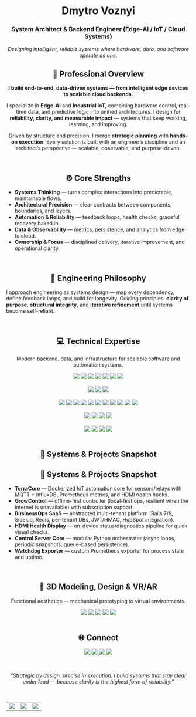 <div align="center">
  <h1>Dmytro Voznyi</h1>
  <h3>System Architect & Backend Engineer (Edge-AI / IoT / Cloud Systems)</h3>
  <p><em>Designing intelligent, reliable systems where hardware, data, and software operate as one.</em></p>
</div>

<div align="center">
  <h2>🚀 Professional Overview</h2>
  <p><strong>I build end-to-end, data-driven systems — from intelligent edge devices to scalable cloud backends.</strong></p>
  <p>I specialize in <b>Edge-AI</b> and <b>Industrial IoT</b>, combining hardware control, real-time data, and predictive logic into unified architectures.
     I design for <b>reliability, clarity, and measurable impact</b> — systems that keep working, learning, and improving.</p>
  <p>Driven by structure and precision, I merge <b>strategic planning</b> with <b>hands-on execution</b>.
     Every solution is built with an engineer’s discipline and an architect’s perspective — scalable, observable, and purpose-driven.</p>
</div>

<br/>

<div align="center"><h2>⚙️ Core Strengths</h2></div>

<ul align="left">
  <li><strong>Systems Thinking</strong> — turns complex interactions into predictable, maintainable flows.</li>
  <li><strong>Architectural Precision</strong> — clear contracts between components, boundaries, and layers.</li>
  <li><strong>Automation & Reliability</strong> — feedback loops, health checks, graceful recovery baked in.</li>
  <li><strong>Data & Observability</strong> — metrics, persistence, and analytics from edge to cloud.</li>
  <li><strong>Ownership & Focus</strong> — disciplined delivery, iterative improvement, and operational clarity.</li>
</ul>

<br/>

<div align="center"><h2>🧠 Engineering Philosophy</h2></div>

<p align="left">
I approach engineering as systems design — map every dependency, define feedback loops, and build for longevity.
Guiding principles: <b>clarity of purpose</b>, <b>structural integrity</b>, and <b>iterative refinement</b> until systems become self-reliant.
</p>

<br/>

<div align="center"><h2>💻 Technical Expertise</h2></div>

<p align="center">Modern backend, data, and infrastructure for scalable software and automation systems.</p>

<!-- Languages -->
<div align="center">
  <img src="https://img.shields.io/badge/Ruby-CC342D?style=for-the-badge&logo=ruby&logoColor=white" />
  <img src="https://img.shields.io/badge/Python-3776AB?style=for-the-badge&logo=python&logoColor=white" />
  <img src="https://img.shields.io/badge/C%23-239120?style=for-the-badge&logo=c-sharp&logoColor=white" />
  <img src="https://img.shields.io/badge/C-00599C?style=for-the-badge&logo=c&logoColor=white" />
  <img src="https://img.shields.io/badge/SQL-4169E1?style=for-the-badge&logo=postgresql&logoColor=white" />
  <img src="https://img.shields.io/badge/HTML5-E34F26?style=for-the-badge&logo=html5&logoColor=white" />
  <img src="https://img.shields.io/badge/CSS3-1572B6?style=for-the-badge&logo=css3&logoColor=white" />
</div>

<br/>

<!-- Frameworks & Platforms -->
<div align="center">
  <img src="https://img.shields.io/badge/Rails-CC0000?style=for-the-badge&logo=ruby-on-rails&logoColor=white" />
  <img src="https://img.shields.io/badge/Flask-000000?style=for-the-badge&logo=flask&logoColor=white" />
  <img src="https://img.shields.io/badge/AWS-232F3E?style=for-the-badge&logo=amazon-aws&logoColor=white" />
</div>

<br/>

<!-- DevOps & Infra -->
<div align="center">
  <img src="https://img.shields.io/badge/Docker-2496ED?style=for-the-badge&logo=docker&logoColor=white" />
  <img src="https://img.shields.io/badge/Portainer-13BEBB?style=for-the-badge&logo=portainer&logoColor=white" />
  <img src="https://img.shields.io/badge/Redis-DC382D?style=for-the-badge&logo=redis&logoColor=white" />
  <img src="https://img.shields.io/badge/PostgreSQL-4169E1?style=for-the-badge&logo=postgresql&logoColor=white" />
  <img src="https://img.shields.io/badge/InfluxDB-22ADF6?style=for-the-badge&logo=influxdb&logoColor=white" />
  <img src="https://img.shields.io/badge/Prometheus-E6522C?style=for-the-badge&logo=prometheus&logoColor=white" />
  <img src="https://img.shields.io/badge/Grafana-F46800?style=for-the-badge&logo=grafana&logoColor=white" />
  <img src="https://img.shields.io/badge/Node--RED-8F0000?style=for-the-badge&logo=node-red&logoColor=white" />
  <img src="https://img.shields.io/badge/Supervisor-4C4C4C?style=for-the-badge&logo=linux&logoColor=white" />
  <img src="https://img.shields.io/badge/OpenSSL-721412?style=for-the-badge&logo=openssl&logoColor=white" />
  <img src="https://img.shields.io/badge/ASDF-232F3E?style=for-the-badge&logo=asdf&logoColor=white" />
</div>

<br/>

<!-- Protocols & Messaging -->
<div align="center">
  <img src="https://img.shields.io/badge/MQTT-660066?style=for-the-badge&logo=huawei&logoColor=white" />
  <img src="https://img.shields.io/badge/JWT/HMAC-000000?style=for-the-badge&logo=jsonwebtokens&logoColor=white" />
  <img src="https://img.shields.io/badge/RS--485/Modbus-555555?style=for-the-badge&logo=modrinth&logoColor=white" />
  <img src="https://img.shields.io/badge/WebSockets-1C1C1C?style=for-the-badge&logo=websocket&logoColor=white" />
</div>

<br/>

<!-- Tooling & Integrations -->
<div align="center">
  <img src="https://img.shields.io/badge/Sidekiq-CC0000?style=for-the-badge&logo=ruby&logoColor=white" />
  <img src="https://img.shields.io/badge/HubSpot-FF7A59?style=for-the-badge&logo=hubspot&logoColor=white" />
  <img src="https://img.shields.io/badge/CI%2FCD-2A2A2A?style=for-the-badge&logo=githubactions&logoColor=white" />
  <img src="https://img.shields.io/badge/PyCharm%20Remote-000000?style=for-the-badge&logo=pycharm&logoColor=white" />
</div>

<br/>

<div align="center"><h2>🧩 Systems & Projects Snapshot</h2></div>

<div align="center"><h2>🧩 Systems & Projects Snapshot</h2></div>

<ul align="left">
  <li><strong>TerraCore</strong> — Dockerized IoT automation core for sensors/relays with MQTT + InfluxDB, Prometheus metrics, and HDMI health hooks.</li>
  <li><strong>GrowControl</strong> — offline-first controller (local-first ops, resilient when the internet is unavailable) with subscription support.</li>
  <li><strong>BusinessOps SaaS</strong> — abstracted multi-tenant platform (Rails 7/8, Sidekiq, Redis, per-tenant DBs, JWT/HMAC, HubSpot integration).</li>
  <li><strong>HDMI Health Display</strong> — on-device status/diagnostics pipeline for quick visual checks.</li>
  <li><strong>Control Server Core</strong> — modular Python orchestrator (async loops, periodic snapshots, queue-based persistence).</li>
  <li><strong>Watchdog Exporter</strong> — custom Prometheus exporter for process state and uptime.</li>
</ul>
<br/>

<div align="center"><h2>🎨 3D Modeling, Design & VR/AR</h2></div>
<p align="center">Functional aesthetics — mechanical prototyping to virtual environments.</p>

<div align="center">
  <img src="https://img.shields.io/badge/Fusion_360-007ACC?style=for-the-badge&logo=autodesk&logoColor=white" />
  <img src="https://img.shields.io/badge/Blender-F5792A?style=for-the-badge&logo=blender&logoColor=white" />
  <img src="https://img.shields.io/badge/DaVinci_Resolve-FFFFFF?style=for-the-badge&logo=blackmagic-design&logoColor=black" />
  <img src="https://img.shields.io/badge/Unity-000000?style=for-the-badge&logo=unity&logoColor=white" />
  <img src="https://img.shields.io/badge/Meshmixer-007ACC?style=for-the-badge&logo=simplybuilt&logoColor=white" />
</div>

<br/>

<div align="center"><h2>🌐 Connect</h2></div>

<p align="center">
  <a href="https://www.linkedin.com/in/dmytro-voznyi" title="LinkedIn — Dmytro Voznyi">
    <img src="https://img.shields.io/badge/LinkedIn-0077B5?style=for-the-badge&logo=linkedin&logoColor=white" />
  </a>
  <a href="https://github.com/Dimafanrock" title="GitHub — Dimafanrock">
    <img src="https://img.shields.io/badge/GitHub-000000?style=for-the-badge&logo=github&logoColor=white" />
  </a>
  <a href="https://t.me/Knight866" title="Telegram — @Knight866">
    <img src="https://img.shields.io/badge/Telegram-26A5E4?style=for-the-badge&logo=telegram&logoColor=white" />
  </a>
  <a href="mailto:dimafanrock1@gmail.com" title="Email — dimafanrock1@gmail.com">
    <img src="https://img.shields.io/badge/Email-D14836?style=for-the-badge&logo=gmail&logoColor=white" />
  </a>
</p>

<br/>

<p align="center"><em>“Strategic by design, precise in execution. I build systems that stay clear under load — because clarity is the highest form of reliability.”</em></p>

<br/>

<table align="center" width="100%">
  <tr>
    <td><img style="border:none;" src="https://github-profile-summary-cards.vercel.app/api/cards/stats?username=Dimafanrock&theme=github_dark"/></td>
    <td><img style="border:none;" src="https://github-profile-summary-cards.vercel.app/api/cards/repos-per-language?username=Dimafanrock&theme=github_dark"/></td>
    <td><img style="border:none;" src="https://github-profile-summary-cards.vercel.app/api/cards/most-commit-language?username=Dimafanrock&theme=github_dark"/></td>
  </tr>
</table>
